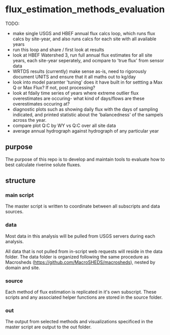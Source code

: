 # flux_estimation_methods_evaluation

TODO:
- make single USGS and HBEF annual flux calcs loop, which runs flux calcs by site-year, and also runs calcs for each site with all available years
- run this loop and share / first look at results
- look at HBEF Watershed 3, run full annual flux estimates for all site years, each site-year seperately, and ocmpare to 'true flux' from sensor data 
- WRTDS results (currently) make sense as-is, need to rigorously document UNITS and ensure that it all maths out to kg/day
- look into model paramter 'tuning' does it have built in for settting a Max Q or Max Flux? If not, post processing?
- look at fdaily time series of years where extreme outlier flux overestimates are occuring- what kind of days/flows are these overestimates occuring at?  
- diagnostic plots such as showing daily flux with the days of sampling indicated, and printed statistic about the 'balancedness' of the sampels across the year. 
- compare plot Q:C by WY vs Q:C over all site data
- average annual hydrograph against hydrograph of any particular year
  


## purpose
The purpose of this repo is to develop and maintain tools to evaluate how to best calculate riverine solute fluxes. 

## structure

### main script
The master script is written to coordinate between all subscripts and data sources.

### data 
 Most data in this analysis will be pulled from USGS servers during each analysis.

All data that is not pulled from in-script web requests will reside in the data folder. The data folder is organized following the same procedure as Macrosheds (https://github.com/MacroSHEDS/macrosheds), nested by domain and site. 

### source
Each method of flux estimation is replicated in it's own subscript. These scripts and any associated helper functions are stored in the source folder.

### out
The output from selected methods and visualizations specificed in the master script are output to the out folder.
